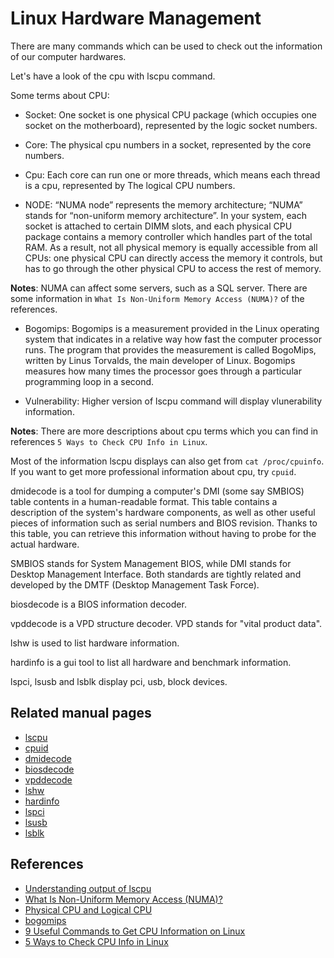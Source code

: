 # Linux Hardware Management

There are many commands which can be used to check out the information of our
computer hardwares.

Let's have a look of the cpu with lscpu command.

Some terms about CPU:

- Socket: One socket is one physical CPU package (which occupies one socket on
  the motherboard), represented by the logic socket numbers.

- Core: The physical cpu numbers in a socket, represented by the core numbers.

- Cpu: Each core can run one or more threads, which means each thread is a cpu,
  represented by The logical CPU numbers.

- NODE: “NUMA node” represents the memory architecture; “NUMA” stands for
  “non-uniform memory architecture”. In your system, each socket is attached
  to certain DIMM slots, and each physical CPU package contains a memory
  controller which handles part of the total RAM. As a result, not all
  physical memory is equally accessible from all CPUs: one physical CPU can
  directly access the memory it controls, but has to go through the other
  physical CPU to access the rest of memory.

**Notes**: NUMA can affect some servers, such as a SQL server. There are some
information in `What Is Non-Uniform Memory Access (NUMA)?` of the references.

- Bogomips: Bogomips is a measurement provided in the Linux operating system
  that indicates in a relative way how fast the computer processor runs. The
  program that provides the measurement is called BogoMips, written by Linus
  Torvalds, the main developer of Linux. Bogomips measures how many times the
  processor goes through a particular programming loop in a second.

- Vulnerability: Higher version of lscpu command will display vlunerability
  information.

**Notes**: There are more descriptions about cpu terms which you can find in
references `5 Ways to Check CPU Info in Linux`.

Most of the information lscpu displays can also get from `cat /proc/cpuinfo`.
If you want to get more professional information about cpu, try `cpuid`.

dmidecode is a tool for dumping a computer's DMI (some say SMBIOS) table
contents in a human-readable format. This table contains a description of the
system's hardware components, as well as other useful pieces of information
such as serial numbers and BIOS  revision. Thanks  to this table, you can
retrieve this information without having to probe for the actual hardware.

SMBIOS stands for System Management BIOS, while DMI stands for Desktop
Management Interface. Both standards are tightly related and developed by the
DMTF (Desktop Management Task Force).

biosdecode is a BIOS information decoder.

vpddecode is a VPD structure decoder. VPD stands for "vital product data".

lshw is used to list hardware information.

hardinfo is a gui tool to list all hardware and benchmark information.

lspci, lsusb and lsblk display pci, usb, block devices.

## Related manual pages

- [lscpu](./lscpu.1.manpage)
- [cpuid](./cpuid.1.manpage)
- [dmidecode](./dmidecode.8.manpage)
- [biosdecode](./biosdecode.8.manpage)
- [vpddecode](./vpddecode.8.manpage)
- [lshw](./lshw.1.manpage)
- [hardinfo](./hardinfo.1.manpage)
- [lspci](./lspci.8.manpage)
- [lsusb](./lsusb.8.manpage)
- [lsblk](./lsblk.8.manpage)

## References

- [Understanding output of lscpu](https://unix.stackexchange.com/questions/468766/understanding-output-of-lscpu)
- [What Is Non-Uniform Memory Access (NUMA)?](https://community.idera.com/database-tools/blog/b/community_blog/posts/what-is-non-uniform-memory-access-numa)
- [Physical CPU and Logical CPU](https://www.perfmatrix.com/physical-cpu-and-logical-cpu/#:~:text=In%20above%20example%2C%20the%20number%20of%20Logical%20CPUs,Physical%20cores%20%28CPUs%29%20and%208%20Logical%20cores%20%28CPUs%29.)
- [bogomips](https://searchdatacenter.techtarget.com/definition/bogomips#:~:text=Bogomips%20is%20a%20measurement%20provided%20in%20the%20Linux,program%20that%20provides%20the%20measurement%20is%20called%20BogoMips.)
- [9 Useful Commands to Get CPU Information on Linux](https://www.tecmint.com/check-linux-cpu-information/)
- [5 Ways to Check CPU Info in Linux](https://linuxhandbook.com/check-cpu-info-linux/)
